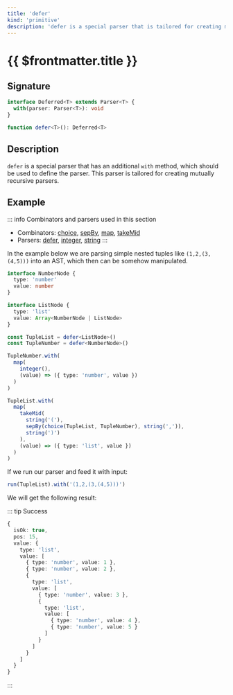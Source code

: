 ```yaml
---
title: 'defer'
kind: 'primitive'
description: 'defer is a special parser that is tailored for creating mutually recursive parsers.'
---
```


# {{ $frontmatter.title }}

## Signature

```ts
interface Deferred<T> extends Parser<T> {
  with(parser: Parser<T>): void
}

function defer<T>(): Deferred<T>
```

## Description

`defer` is a special parser that has an additional `with` method, which should be used to define the parser. This parser is tailored for creating mutually recursive parsers.

## Example

::: info Combinators and parsers used in this section
- Combinators: [choice], [sepBy], [map], [takeMid]
- Parsers: [defer], [integer], [string]
:::

In the example below we are parsing simple nested tuples like `(1,2,(3,(4,5)))` into an AST, which then can be somehow manipulated.

```ts
interface NumberNode {
  type: 'number'
  value: number
}

interface ListNode {
  type: 'list'
  value: Array<NumberNode | ListNode>
}

const TupleList = defer<ListNode>()
const TupleNumber = defer<NumberNode>()

TupleNumber.with(
  map(
    integer(),
    (value) => ({ type: 'number', value })
  )
)

TupleList.with(
  map(
    takeMid(
      string('('),
      sepBy(choice(TupleList, TupleNumber), string(',')),
      string(')')
    ),
    (value) => ({ type: 'list', value })
  )
)
```

If we run our parser and feed it with input:

```ts
run(TupleList).with('(1,2,(3,(4,5)))')
```

We will get the following result:

::: tip Success
```ts
{
  isOk: true,
  pos: 15,
  value: {
    type: 'list',
    value: [
      { type: 'number', value: 1 },
      { type: 'number', value: 2 },
      {
        type: 'list',
        value: [
          { type: 'number', value: 3 },
          {
            type: 'list',
            value: [
              { type: 'number', value: 4 },
              { type: 'number', value: 5 }
            ]
          }
        ]
      }
    ]
  }
}
```
:::

<!-- Combinators. -->

[choice]: ../combinators/choice
[map]: ../combinators/map
[sepBy]: ../combinators/sepBy
[takeMid]: ../combinators/takeMid

<!-- Parsers. -->

[defer]: ./defer
[integer]: ./integer
[string]: ./string
